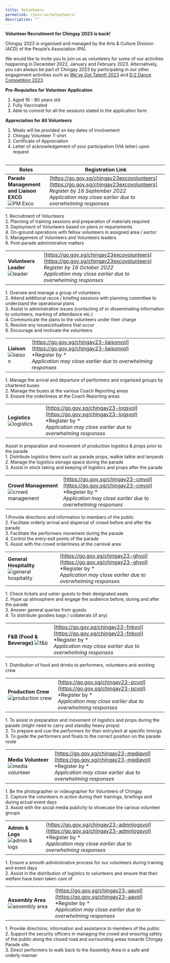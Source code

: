 ```yaml
---
title: Volunteers
permalink: /join-us/volunteers/
description: ""
---
```

**Volunteer Recruitment for Chingay 2023 is back!**<br>

Chingay 2023 is organised and managed by the Arts & Culture Division (ACD) of the People’s Association (PA).

We would like to invite you to join us as volunteers for some of our activities happening in December 2022, January and February 2023. Alternatively, you can always be part of Chingay 2023 by participating in our other engagement activities such as [We've Got Talent! 2023](https://www.chingay.gov.sg/wgt2023) and [D:2 Dance Competition 2023](https://www.chingay.gov.sg/d22023).

**Pre-Requisites for Volunteer Application**

1. Aged 16 - 80 years old 
2. Fully Vaccinated 
3. Able to commit for all the sessions stated in the application form  
 
 
**Appreciation for All Volunteers**

1. Meals will be provided on key dates of involvement
2. Chingay Volunteer T-shirt
3. Certificate of Appreciation 
4. Letter of acknowledgement of your participation (VIA letter) upon request <br><br>

| Roles   | Registration Link   |
| ------- | -------- | 
| **Parade Management and Liaison EXCO** ![PM Exco](/images/Volunteers/EXCO.png)      | [https://go.gov.sg/chingay23excovolunteers](https://go.gov.sg/chingay23excovolunteers) <br>*Register by 18 September 2022* <br>*Application may close earlier due to overwhelming responses*      

1\. Recruitment of Volunteers  
2\. Planning of training sessions and preparation of materials required  
3\. Deployment of Volunteers based on plans or requirements  
4\. On-ground operations with fellow volunteers in assigned area / sector  
5\. Management of Volunteers and Volunteers leaders  
6\. Post-parade administrative matters    


|    |   |
| -------- | -------- | 
| **Volunteers Leader** ![leader](/images/Volunteers/leader%201.png)     |          [https://go.gov.sg/chingay23excovolunteers](https://go.gov.sg/chingay23excovolunteers) <br> *Register by 16 October 2022* <br>*Application may close earlier due to overwhelming responses* 

1\. Oversee and manage a group of volunteers  
2\. Attend additional recce / briefing sessions with planning committee to understand the operational plans  
3\. Assist in administrative issues (contacting of or disseminating information to volunteers, marking of attendance etc.)  
4\. Communicate the plans to the volunteers under their charge  
5\. Resolve any issues/situations that occur  
6\. Encourage and motivate the volunteers     




|   |   |
| -------- | -------- | 
| **Liaison**<br> ![liaison](/images/Volunteers/Liaison.png)|   [https://go.gov.sg/chingay23-liaisonvol](https://go.gov.sg/chingay23-liaisonvol) <br> *Register by   *<br>*Application may close earlier due to overwhelming responses*   |          

1\. Manage the arrival and departure of performers and organized groups by chartered buses  
2\. Manage the buses at the various Coach Reporting areas  
3\. Ensure the orderliness at the Coach Reporting areas 

|  |   |
| -------- | -------- | 
|**Logistics** ![logistics](/images/Volunteers/Logistics.png)          | [https://go.gov.sg/chingay23-logsvol](https://go.gov.sg/chingay23-logsvol) <br>*Register by   *<br>*Application may close earlier due to overwhelming responses*    |

Assist in preparation and movement of production logistics & props prior to the parade  
1\. Distribute logistics items such as parade props, walkie talkie and lanyards  
2\. Manage the logistics storage space during the parade  
3\. Assist in stock taking and keeping of logistics and props after the parade  

|   |   |
| -------- | -------- | 
|**Crowd Management** ![crowd management](/images/Volunteers/Crowd%20Management.png) |           [https://go.gov.sg/chingay23-cmvol](https://go.gov.sg/chingay23-cmvol)  <br>*Register by *<br>*Application may close earlier due to overwhelming responses*  |        

1.Provide directions and information to members of the public  
2\. Facilitate orderly arrival and dispersal of crowd before and after the parade  
3\. Facilitate the performers movement during the parade  
4\. Control the entry-exit points of the parade  
5\. Assist with the crowd orderliness at the carnival area      


|   |   |
| -------- | -------- | 
|**General Hospitality** ![general hospitality](/images/Volunteers/General%20Hospitality.png) |      [https://go.gov.sg/chingay23-ghvol](https://go.gov.sg/chingay23-ghvol) <br>*Register by *<br>*Application may close earlier due to overwhelming responses*    |         

1\. Check tickets and usher guests to their designated seats  
2\. Hype up atmosphere and engage the audience before, during and after the parade  
3\. Answer general queries from guests  
4\. To distribute goodies bags / collaterals (if any)      

|  |   |
| -------- | -------- | 
|**F&B (Food & Beverage)** ![f&b](/images/Volunteers/F&B.png)     |     [https://go.gov.sg/chingay23-fnbvol](https://go.gov.sg/chingay23-fnbvol)  <br>*Register by *<br>*Application may close earlier due to overwhelming responses*   |

1\. Distribution of food and drinks to performers, volunteers and working crew    

|  |  |
| -------- | -------- | 
| **Production Crew**![production crew](/images/Volunteers/Production%20Crew.png)    |        [https://go.gov.sg/chingay23-pcvol](https://go.gov.sg/chingay23-pcvol) <br>*Register by *<br>*Application may close earlier due to overwhelming responses*     |       

1\. To assist in preparation and movement of logistics and props during the parade (might need to carry and standby heavy props)  
2\. To prepare and cue the performers for their entry/exit at specific timings  
3\. To guide the performers and floats to the correct position on the parade route    

|   |   |
| -------- | -------- | 
| **Media Volunteer**![media volunteer](/images/Volunteers/Media.png)          |         [https://go.gov.sg/chingay23-mediavol](https://go.gov.sg/chingay23-mediavol)  <br>*Register by *<br>*Application may close earlier due to overwhelming responses*   |

1\. Be the photographer or videographer for Volunteers of Chingay  
2\. Capture the volunteers in action during their trainings, briefings and during actual event days  
3\. Assist with the social media publicity to showcase the various volunteer groups     

|   |   |
| -------- | -------- | 
| **Admin & Logs**![admin & logs](/images/Volunteers/Admin%20&%20Logs.png)       |       [https://go.gov.sg/chingay23-admnlogsvol](https://go.gov.sg/chingay23-admnlogsvol) <br>*Register by *<br>*Application may close earlier due to overwhelming responses*   |    

1\. Ensure a smooth administrative process for our volunteers during training and event days  
2\. Assist in the distribution of logistics to volunteers and ensure that their welfare have been taken care of     


|   |   |
| -------- | -------- | 
| **Assembly Area**![assembly area](/images/Volunteers/Assembly%20Area.png)          |         [https://go.gov.sg/chingay23-aavol](https://go.gov.sg/chingay23-aavol) <br>*Register by *<br>*Application may close earlier due to overwhelming responses*   |

1\. Provide directions, information and assistance to members of the public  
2\. Support the security officers in managing the crowd and ensuring safety of the public along the closed road and surrounding areas towards Chingay Parade site.  
3\. Direct performers to walk back to the Assembly Area in a safe and orderly manner
